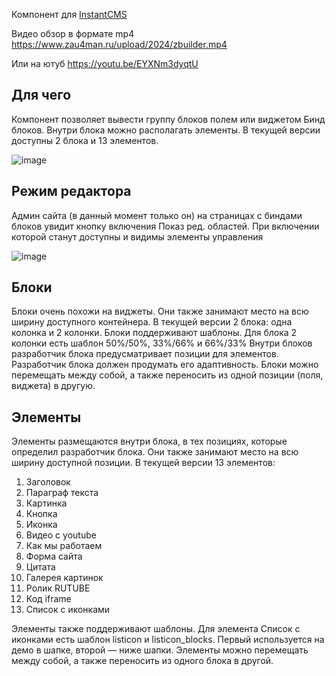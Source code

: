 Компонент для [InstantCMS](https://instantcms.ru/)

Видео обзор в формате mp4 https://www.zau4man.ru/upload/2024/zbuilder.mp4

Или на ютуб https://youtu.be/EYXNm3dyqtU

## Для чего

Компонент позволяет вывести группу блоков полем или виджетом Бинд блоков. Внутри блока можно располагать элементы. В текущей версии доступны 2 блока и 13 элементов.

![image](https://github.com/user-attachments/assets/eee41ee6-172f-4607-bb98-12da1e8c466f)

## Режим редактора

Админ сайта (в данный момент только он) на страницах с биндами блоков увидит кнопку включения Показ ред. областей. При включении которой станут доступны и видимы элементы управления

![image](https://github.com/user-attachments/assets/ccdc33c3-9f40-41dd-a226-6df759dd40c3)

## Блоки

Блоки очень похожи на виджеты. Они также занимают место на всю ширину доступного контейнера. В текущей версии 2 блока: одна колонка и 2 колонки. Блоки поддерживают шаблоны. Для блока 2 колонки есть шаблон 50%/50%, 33%/66% и 66%/33%
Внутри блоков разработчик блока предусматривает позиции для элементов. Разработчик блока должен продумать его адаптивность. 
Блоки можно перемещать между собой, а также переносить из одной позиции (поля, виджета) в другую. 

## Элементы
Элементы размещаются внутри блока, в тех позициях, которые определил разработчик блока. Они также занимают место на всю ширину доступной позиции. В текущей версии 13 элементов: 

1. Заголовок
2. Параграф текста
3. Картинка
4. Кнопка
5. Иконка
6. Видео с youtube
7. Как мы работаем
8. Форма сайта
9. Цитата
10. Галерея картинок
11. Ролик RUTUBE
12. Код iframe
13. Список с иконками

Элементы также поддерживают шаблоны. Для элемента Список с иконками есть шаблон listicon и listicon_blocks. Первый используется на демо в шапке, второй — ниже шапки.
Элементы можно перемещать между собой, а также переносить из одного блока в другой.
